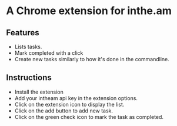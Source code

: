 # A Chrome extension for inthe.am

## Features

* Lists tasks.
* Mark completed with a click
* Create new tasks similarly to how it's done in the commandline.

## Instructions

* Install the extension
* Add your intheam api key in the extension options.
* Click on the extension icon to display the list.
* Click on the add button to add new task.
* Click on the green check icon to mark the task as completed.
